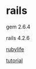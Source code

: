 # rails

gem 2.6.4

rails 4.2.6

[rubylife](http://www.rubylife.jp/)

[tutorial](http://railstutorial.jp/)
